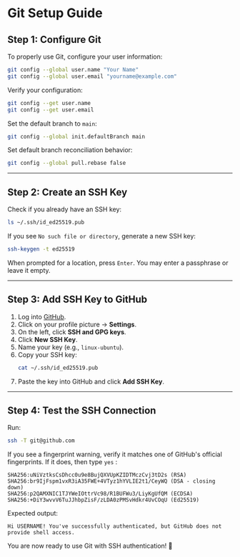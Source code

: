 # Git Setup Guide

## Step 1: Configure Git
To properly use Git, configure your user information:
```sh
git config --global user.name "Your Name"
git config --global user.email "yourname@example.com"
```
Verify your configuration:
```sh
git config --get user.name
git config --get user.email
```

Set the default branch to `main`:
```sh
git config --global init.defaultBranch main
```

Set default branch reconciliation behavior:
```sh
git config --global pull.rebase false
```

---

## Step 2: Create an SSH Key
Check if you already have an SSH key:
```sh
ls ~/.ssh/id_ed25519.pub
```
If you see `No such file or directory`, generate a new SSH key:
```sh
ssh-keygen -t ed25519
```
When prompted for a location, press `Enter`. You may enter a passphrase or leave it empty.

---

## Step 3: Add SSH Key to GitHub
1. Log into [GitHub](https://github.com/).
2. Click on your profile picture → **Settings**.
3. On the left, click **SSH and GPG keys**.
4. Click **New SSH Key**.
5. Name your key (e.g., `linux-ubuntu`).
6. Copy your SSH key:
   ```sh
   cat ~/.ssh/id_ed25519.pub
   ```
7. Paste the key into GitHub and click **Add SSH Key**.

---

## Step 4: Test the SSH Connection
Run:
```sh
ssh -T git@github.com
```
If you see a fingerprint warning, verify it matches one of GitHub's official fingerprints. If it does, then type `yes` :
```
SHA256:uNiVztksCsDhcc0u9e8BujQXVUpKZIDTMczCvj3tD2s (RSA)
SHA256:br9IjFspm1vxR3iA35FWE+4VTyz1hYVLIE2t1/CeyWQ (DSA - closing down)
SHA256:p2QAMXNIC1TJYWeIOttrVc98/R1BUFWu3/LiyKgUfQM (ECDSA)
SHA256:+DiY3wvvV6TuJJhbpZisF/zLDA0zPMSvHdkr4UvCOqU (Ed25519)
```
Expected output:
```
Hi USERNAME! You've successfully authenticated, but GitHub does not provide shell access.
```

You are now ready to use Git with SSH authentication! 🎉
